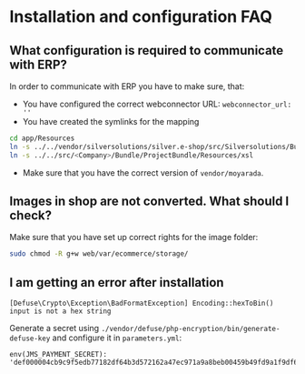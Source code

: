 # Installation and configuration FAQ

## What configuration is required to communicate with ERP?

In order to communicate with ERP you have to make sure, that:

- You have configured the correct webconnector URL: `webconnector_url: ''`
- You have created the symlinks for the mapping

``` bash
cd app/Resources
ln -s ../../vendor/silversolutions/silver.e-shop/src/Silversolutions/Bundle/EshopBundle/Resources/xslbase
ln -s ../../src/<Company>/Bundle/ProjectBundle/Resources/xsl
```

- Make sure that you have the correct version of `vendor/moyarada`.

## Images in shop are not converted. What should I check?

Make sure that you have set up correct rights for the image folder:

``` bash
sudo chmod -R g+w web/var/ecommerce/storage/
```

## I am getting an error after installation

`[Defuse\Crypto\Exception\BadFormatException] Encoding::hexToBin() input is not a hex string`

Generate a secret using `./vendor/defuse/php-encryption/bin/generate-defuse-key` and
configure it in `parameters.yml`:

``` 
env(JMS_PAYMENT_SECRET): 'def000004cb9c9f5edb77182df64b3d572162a47ec971a9a8beb00459b49fd9a1f9df6991ffc817c8585f59b8c5a032b796ab520eae126c77d8a304b36af0c9acdbfa9b9'
```
